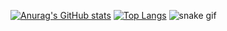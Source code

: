 [![Anurag's GitHub stats](https://github-readme-stats.vercel.app/api?username=recode0000)](https://github-readme-stats.vercel.app/api?username=recode0000)
[![Top Langs](https://github-readme-stats.vercel.app/api/top-langs/?username=recode0000)](https://github-readme-stats.vercel.app/api/top-langs/?username=recode0000)
![snake gif](https://github.com/YOUR_USERNAME/YOUR_USERNAME/blob/output/github-contribution-grid-snake.gif)
